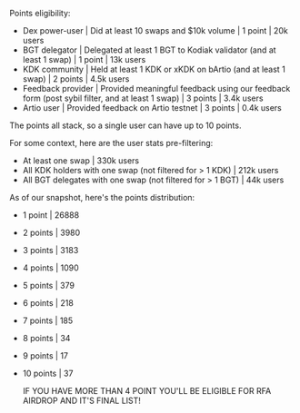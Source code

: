 Points eligibility:
- Dex power-user | Did at least 10 swaps and $10k volume | 1 point | 20k users
- BGT delegator | Delegated at least 1 BGT to Kodiak validator (and at least 1 swap) | 1 point | 13k users 
- KDK community | Held at least 1 KDK or xKDK on bArtio (and at least 1 swap) | 2 points | 4.5k users
- Feedback provider | Provided meaningful feedback using our feedback form (post sybil filter, and at least 1 swap) |  3 points | 3.4k users
- Artio user | Provided feedback on Artio testnet | 3 points | 0.4k users

The points all stack, so a single user can have up to 10 points.

For some context, here are the user stats pre-filtering:
- At least one swap | 330k users
- All KDK holders with one swap (not filtered for > 1 KDK) | 212k users
- All BGT delegates with one swap (not filtered for > 1 BGT) | 44k users


As of our snapshot, here's the points distribution: 
 - 1 point   | 26888
 - 2 points  | 3980
 - 3 points  | 3183
 - 4 points  | 1090
 - 5 points  | 379
 - 6 points  | 218
 - 7 points  | 185
 - 8 points  | 34
 - 9 points  | 17
 - 10 points | 37

   IF YOU HAVE MORE THAN 4 POINT YOU'LL BE ELIGIBLE FOR RFA AIRDROP AND IT'S FINAL LIST!
